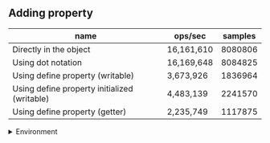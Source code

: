 ## Adding property

|name|ops/sec|samples|
|-|-|-|
|Directly in the object|16,161,610|8080806|
|Using dot notation|16,169,648|8084825|
|Using define property (writable)|3,673,926|1836964|
|Using define property initialized (writable)|4,483,139|2241570|
|Using define property (getter)|2,235,749|1117875|


<details>
<summary>Environment</summary>

* __Machine:__ linux x64 | 4 vCPUs | 15.2GB Mem
* __Run:__ Thu May 09 2024 20:15:35 GMT+0000 (Coordinated Universal Time)
</details>

<!--
{"environment":{"platform":"linux","arch":"x64","cpus":4,"totalMemory":15.245216369628906},"benchmarks":[{"name":"Directly in the object","opsSec":16161610.157578817,"samples":8080806},{"name":"Using dot notation","opsSec":16169648.124326684,"samples":8084825},{"name":"Using define property (writable)","opsSec":3673926.501040421,"samples":1836964},{"name":"Using define property initialized (writable)","opsSec":4483139.237848033,"samples":2241570},{"name":"Using define property (getter)","opsSec":2235749.329273616,"samples":1117875}]}-->
